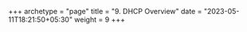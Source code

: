 +++
archetype = "page"
title = "9. DHCP Overview"
date = "2023-05-11T18:21:50+05:30"
weight = 9
+++

